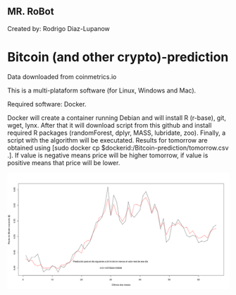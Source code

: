 ## MR. RoBot 
Created by: Rodrigo Diaz-Lupanow
# Bitcoin (and other crypto)-prediction
Data downloaded from coinmetrics.io

This is a multi-plataform software (for Linux, Windows and Mac).

Required software: Docker. 

Docker will create a container running Debian and will install R (r-base), git, wget, lynx. After that it will download script from this github and install required R packages (randomForest, dplyr, MASS, lubridate, zoo). Finally, a script with the algorithm will be executated. Results for tomorrow are obtained using [sudo docker cp $dockerid:/Bitcoin-prediction/tomorrow.csv .]. If value is negative means price will be higher tomorrow, if value is positive means that price will be lower. 


![alt text](https://github.com/progamandoconro/Bitcoin-prediction/blob/master/bitcoin_5_ago_2019?raw=true)
